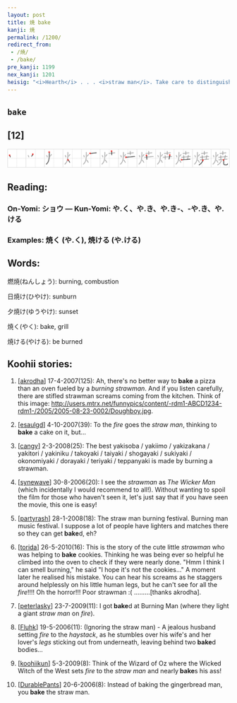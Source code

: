 ```yaml
---
layout: post
title: 焼 bake
kanji: 焼
permalink: /1200/
redirect_from:
 - /焼/
 - /bake/
pre_kanji: 1199
nex_kanji: 1201
heisig: "<i>Hearth</i> . . . <i>straw man</i>. Take care to distinguish this kanji from <i>cook</i> (Frame 507) and <i>burn</i> (Frame 549) when you compose your story."
---
```


## `bake`

## [12]

<div class="stroke"><img src="../images/E784BC.png" /></div>

## Reading:

### On-Yomi: ショウ &mdash; Kun-Yomi: や.く、や.き、や.き-、-や.き、や.ける

### Examples: 焼く (や.く), 焼ける (や.ける)

## Words:

燃焼(ねんしょう): burning, combustion

日焼け(ひやけ): sunburn

夕焼け(ゆうやけ): sunset

焼く(やく): bake, grill

焼ける(やける): be burned

## Koohii stories:

1) [<a href="http://kanji.koohii.com/profile/akrodha">akrodha</a>] 17-4-2007(125): Ah, there&#039;s no better way to<strong> bake</strong> a pizza than an oven fueled by a <em>burning strawman</em>. And if you listen carefully, there are stifled strawman screams coming from the kitchen. Think of this image: <a href="http://users.mtrx.net/funnypics/content/-rdm1-ABCD1234-rdm1-/2005/2005-08-23-0002/Doughboy.jpg">http://users.mtrx.net/funnypics/content/-rdm1-ABCD1234-rdm1-/2005/2005-08-23-0002/Doughboy.jpg</a>. 

2) [<a href="http://kanji.koohii.com/profile/esaulgd">esaulgd</a>] 4-10-2007(39): To the <em>fire</em> goes the <em>straw man</em>, thinking to<strong> bake</strong> a cake on it, but... 

3) [<a href="http://kanji.koohii.com/profile/cangy">cangy</a>] 2-3-2008(25): The best yakisoba / yakiimo / yakizakana / yakitori / yakiniku / takoyaki / taiyaki / shogayaki / sukiyaki / okonomiyaki / dorayaki / teriyaki / teppanyaki is made by burning a strawman. 

4) [<a href="http://kanji.koohii.com/profile/synewave">synewave</a>] 30-8-2006(20): I see the <em>strawman</em> as <em>The Wicker Man</em> (which incidentally I would recommend to all!). Without wanting to spoil the film for those who haven&#039;t seen it, let&#039;s just say that if you have seen the movie, this one is easy! 

5) [<a href="http://kanji.koohii.com/profile/partyrash">partyrash</a>] 28-1-2008(18): The straw man burning festival. Burning man music festival. I suppose a lot of people have lighters and matches there so they can get<strong> bake</strong>d, eh? 

6) [<a href="http://kanji.koohii.com/profile/torida">torida</a>] 26-5-2010(16): This is the story of the cute little <em>strawman</em> who was helping to<strong> bake</strong> cookies. Thinking he was being ever so helpful he climbed into the oven to check if they were nearly done. &quot;Hmm I think I can smell burning,&quot; he said &quot;I hope it&#039;s not the cookies...&quot; A moment later he realised his mistake. You can hear his screams as he staggers around helplessly on his little human legs, but he can&#039;t see for all the <em>fire</em>!!!! Oh the horror!!! Poor strawman :( .........[thanks akrodha]. 

7) [<a href="http://kanji.koohii.com/profile/peterlasky">peterlasky</a>] 23-7-2009(11): I got<strong> bake</strong>d at Burning Man (where they light a giant <em>straw man</em> on <em>fire</em>). 

8) [<a href="http://kanji.koohii.com/profile/Fluhk">Fluhk</a>] 19-5-2006(11): (Ignoring the straw man) - A jealous husband setting <em>fire</em> to the <em>haystack</em>, as he stumbles over his wife&#039;s and her lover&#039;s <em>legs</em> sticking out from underneath, leaving behind two<strong> bake</strong>d bodies... 

9) [<a href="http://kanji.koohii.com/profile/koohiikun">koohiikun</a>] 5-3-2009(8): Think of the Wizard of Oz where the Wicked Witch of the West sets <em>fire</em> to the <em>straw man</em> and nearly<strong> bake</strong>s his ass! 

10) [<a href="http://kanji.koohii.com/profile/DurablePants">DurablePants</a>] 20-6-2006(8): Instead of baking the gingerbread man, you<strong> bake</strong> the straw man. 
